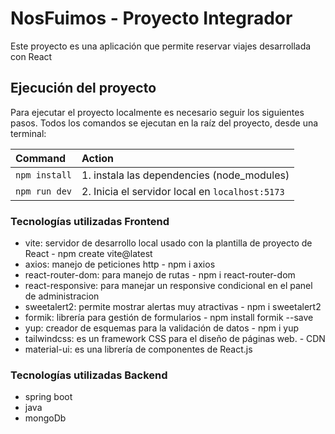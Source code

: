 # NosFuimos - Proyecto Integrador

Este proyecto es una aplicación que permite reservar viajes desarrollada con React

## Ejecución del proyecto
Para ejecutar el proyecto localmente es necesario seguir los siguientes pasos.
Todos los comandos se ejecutan en la raíz del proyecto, desde una terminal:

| Command                   | Action                                           |
| :------------------------ | :----------------------------------------------- |
| `npm install`             | 1. instala las dependencies (node_modules)       |
| `npm run dev`             | 2. Inicia el servidor local en `localhost:5173`  |


### Tecnologías utilizadas Frontend
 - vite: servidor de desarrollo local usado con la plantilla de proyecto de React - npm create vite@latest
 - axios: manejo de peticiones http - npm i axios
 - react-router-dom: para manejo de rutas - npm i react-router-dom
 - react-responsive: para manejar un responsive condicional en el panel de administracion
 - sweetalert2: permite mostrar alertas muy atractivas - npm i sweetalert2
 - formik: librería para gestión de formularios  - npm install formik --save
 - yup: creador de esquemas para la validación de datos - npm i yup
 - tailwindcss: es un framework CSS para el diseño de páginas web. - CDN
 - material-ui: es una librería de componentes de React.js

### Tecnologías utilizadas Backend
 - spring boot
 - java
 - mongoDb